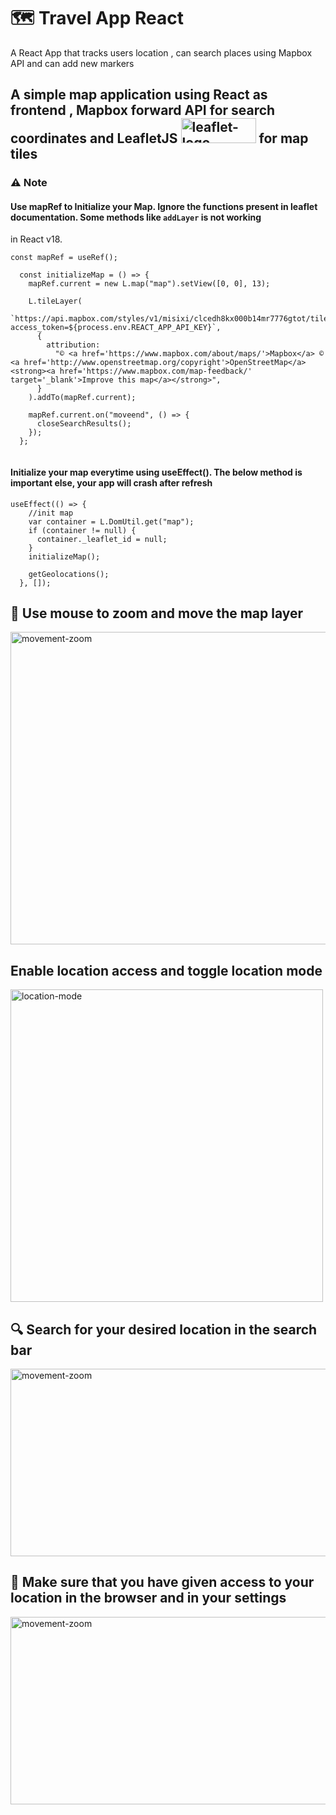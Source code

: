 # 🗺️ __Travel App React__
A React App that tracks users location , can search places using Mapbox API and can add new markers

## A simple map application using React as frontend , Mapbox forward API for search coordinates and LeafletJS <img src="https://github.com/trial-pyth/Travel-App-React/blob/master/img/leaflet.png?raw=true" alt="leaflet-logo" width=120 height=40/> for map tiles

### ⚠️ __Note__

#### Use mapRef to Initialize your Map. Ignore the functions present in leaflet documentation. Some methods like `addLayer` is not working 
in React v18.

```JS
const mapRef = useRef();

  const initializeMap = () => {
    mapRef.current = new L.map("map").setView([0, 0], 13);

    L.tileLayer(
      `https://api.mapbox.com/styles/v1/misixi/clcedh8kx000b14mr7776gtot/tiles/256/{z}/{x}/{y}@2x?access_token=${process.env.REACT_APP_API_KEY}`,
      {
        attribution:
          "© <a href='https://www.mapbox.com/about/maps/'>Mapbox</a> © <a href='http://www.openstreetmap.org/copyright'>OpenStreetMap</a> <strong><a href='https://www.mapbox.com/map-feedback/' target='_blank'>Improve this map</a></strong>",
      }
    ).addTo(mapRef.current);

    mapRef.current.on("moveend", () => {
      closeSearchResults();
    });
  };
  
  ```

#### Initialize your map everytime using useEffect(). The below method is important else, your app will crash after refresh

```JS
useEffect(() => {
    //init map
    var container = L.DomUtil.get("map");
    if (container != null) {
      container._leaflet_id = null;
    }
    initializeMap();

    getGeolocations();
  }, []);
```
## __📍 Use mouse to zoom and move the map layer__

<img src="https://github.com/trial-pyth/Travel-App-React/blob/master/img/movement-zoom.gif?raw=true" alt="movement-zoom" width=600 height=500/>

## __Enable location access and toggle location mode__

<img src="https://github.com/trial-pyth/Travel-App-React/blob/master/img/location-mode.gif?raw=true" alt="location-mode" width=500 />

## 🔍 __Search for your desired location in the search bar__

<img src="https://github.com/trial-pyth/Travel-App-React/blob/master/img/search.gif?raw=true" alt="movement-zoom" width=600 height=300 />

## 🗾 Make sure that you have given access to your location in the browser and in your settings

<img src="https://github.com/trial-pyth/Travel-App-React/blob/master/img/location-error.gif?raw=true" alt="movement-zoom" width=600 height=300 />
